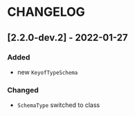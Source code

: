 # CHANGELOG

## [2.2.0-dev.2] - 2022-01-27
### Added
- new `KeyofTypeSchema`
### Changed
- `SchemaType` switched to class